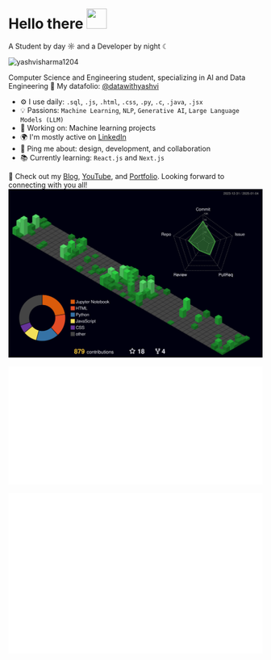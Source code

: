  # Hello there <img src="https://github.com/user-attachments/assets/ef8aa47e-72db-4604-9985-6107dc3ad4cb" width="40" height="40" />
A Student by day ☼ and a Developer by night ☾

<p align="left"> <img src="https://komarev.com/ghpvc/?username=yashvisharma1204&label=Profile%20views&color=0e75b6&style=flat" alt="yashvisharma1204" /> </p>

Computer Science and Engineering student, specializing in AI and Data Engineering 👑
My datafolio: [@datawithyashvi](https://github.com/datawithyashvi)

- ⚙️ I use daily: `.sql`, `.js`, `.html`, `.css`, `.py`, `.c`, `.java`, `.jsx`
- 💡 Passions: `Machine Learning`, `NLP`, `Generative AI`, `Large Language Models (LLM)`
- 💅 Working on: Machine learning projects
- 🌍 I'm mostly active on [LinkedIn](https://www.linkedin.com/in/yashvi-sharma-150863220/)
- 💬 Ping me about: design, development, and collaboration
- 📚 Currently learning: `React.js` and `Next.js`

🚀 Check out my [Blog](https://blog95319.wordpress.com/), [YouTube](https://www.youtube.com/@yashvisharma1204), and [Portfolio](https://portfolio-three-wheat-21.vercel.app).
Looking forward to connecting with you all!
<picture>
  <source media="(prefers-color-scheme: dark)" srcset="/profile-3d-contrib/profile-night-green.svg">
  <img alt="GitHub Profile Image" src="/profile-3d-contrib/profile-night-green.svg">
</picture>

![](assets/metrics.plugin.notable.contributions.svg)

![](assets/metrics.plugin.achievements.svg)
